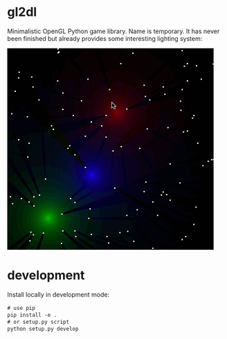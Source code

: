# gl2dl

Minimalistic OpenGL Python game library. Name is temporary. It has never been
finished but already provides some interesting lighting system:

![lights](docs/lights.gif "Example lights")


# development

Install locally in development mode:

    # use pip
    pip install -e .
    # or setup.py script
    python setup.py develop
